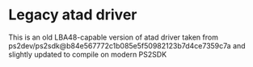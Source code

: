 # Legacy atad driver

This is an old LBA48-capable version of atad driver taken from ps2dev/ps2sdk@b84e567772c1b085e5f50982123b7d4ce7359c7a
and slightly updated to compile on modern PS2SDK
